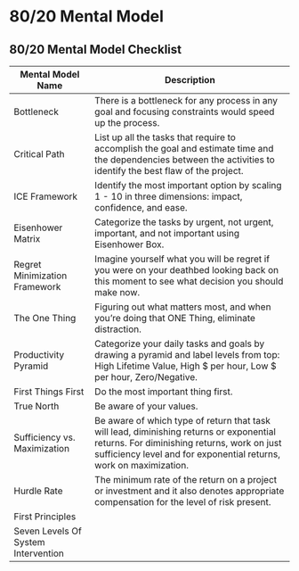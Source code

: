 # 80/20 Mental Model

## 80/20 Mental Model Checklist


Mental Model Name | Description
-- | --
Bottleneck | There is a bottleneck for any process in any goal and focusing constraints would speed up the process.
Critical Path | List up all the tasks that require to accomplish the goal and estimate time and the dependencies between the activities to identify the best flaw of the project. 
ICE Framework | Identify the most important option by scaling 1 - 10 in three dimensions: impact, confidence, and ease.
Eisenhower Matrix | Categorize the tasks by urgent, not urgent, important, and not important using Eisenhower Box.
Regret Minimization Framework | Imagine yourself what you will be regret if you were on your deathbed looking back on this moment to see what decision you should make now.
The One Thing | Figuring out what matters most, and when you’re doing that ONE Thing, eliminate distraction.
Productivity Pyramid | Categorize your daily tasks and goals by drawing a pyramid and label levels from top: High Lifetime Value, High $ per hour, Low $ per hour, Zero/Negative.
First Things First | Do the most important thing first.
True North | Be aware of your values.
Sufficiency vs. Maximization | Be aware of which type of return that task will lead, diminishing returns or exponential returns. For diminishing returns, work on just sufficiency level and for exponential returns, work on maximization. 
Hurdle Rate | The minimum rate of the return on a project or investment and it also denotes appropriate compensation for the level of risk present. 
First Principles | 
Seven Levels Of System Intervention | 


